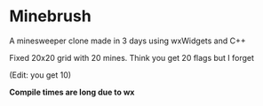 # Minebrush

A minesweeper clone made in 3 days using wxWidgets and C++

Fixed 20x20 grid with 20 mines. Think you get 20 flags but I forget

(Edit: you get 10)

**Compile times are long due to wx**

